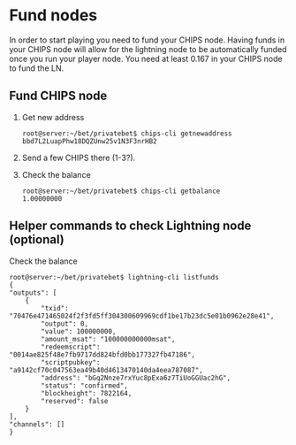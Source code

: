 # Fund nodes

In order to start playing you need to fund your CHIPS node. Having funds in your CHIPS node will allow for the lightning node to be automatically funded once you run your player node. You need at least 0.167 in your CHIPS node to fund the LN.

## Fund CHIPS node

1. Get new address

    ```
    root@server:~/bet/privatebet$ chips-cli getnewaddress
    bbd7L2LuapPhw18DQZUnw25v1N3F3nrHB2
    ```
2. Send a few CHIPS there (1-3?). 

3. Check the balance
    
    ```
    root@server:~/bet/privatebet$ chips-cli getbalance
    1.00000000
    ```


## Helper commands to check Lightning node (optional)

Check the balance

    root@server:~/bet/privatebet$ lightning-cli listfunds
    {
    "outputs": [
        {
            "txid": "70476e471465024f2f3fd5ff304300609969cdf1be17b23dc5e01b0962e28e41",
            "output": 0,
            "value": 100000000,
            "amount_msat": "100000000000msat",
            "redeemscript": "0014ae825f48e7fb9717dd824bfd0bb177327fb47186",
            "scriptpubkey": "a9142cf70c047563ea49b40d4613470140da4eea787087",
            "address": "bGq2Nnze7rxYuc8pExa6z7TiUoGGUac2hG",
            "status": "confirmed",
            "blockheight": 7822164,
            "reserved": false
        }
    ],
    "channels": []
    }


